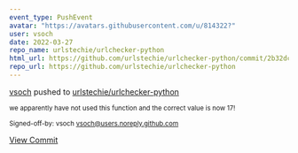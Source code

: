 ```yaml
---
event_type: PushEvent
avatar: "https://avatars.githubusercontent.com/u/814322?"
user: vsoch
date: 2022-03-27
repo_name: urlstechie/urlchecker-python
html_url: https://github.com/urlstechie/urlchecker-python/commit/2b32dc5f0651039fa7a302e6e1d7d732561ebf76
repo_url: https://github.com/urlstechie/urlchecker-python
---
```


<a href='https://github.com/vsoch' target='_blank'>vsoch</a> pushed to <a href='https://github.com/urlstechie/urlchecker-python' target='_blank'>urlstechie/urlchecker-python</a>

<small>we apparently have not used this function and the correct value is now 17!

Signed-off-by: vsoch <vsoch@users.noreply.github.com></small>

<a href='https://github.com/urlstechie/urlchecker-python/commit/2b32dc5f0651039fa7a302e6e1d7d732561ebf76' target='_blank'>View Commit</a>